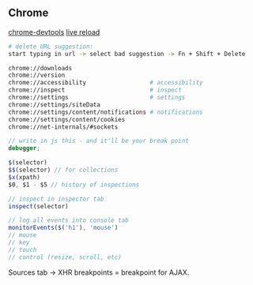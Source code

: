 Chrome
-

[chrome-devtools](https://developers.google.com/web/tools/chrome-devtools)
[live reload](https://chrome.google.com/webstore/detail/livereload/jnihajbhpnppcggbcgedagnkighmdlei?hl=en-US)

````sh
# delete URL suggestion:
start typing in url -> select bad suggestion -> Fn + Shift + Delete

chrome://downloads
chrome://version
chrome://accessibility                  # accessibility
chrome://inspect                        # inspect
chrome://settings                       # settings
chrome://settings/siteData
chrome://settings/content/notifications # notifications
chrome://settings/content/cookies
chrome://net-internals/#sockets
````

````js
// write in js this - and it'll be your break point
debugger;

$(selector)
$$(selector) // for collections
$x(xpath)
$0, $1 - $5 // history of inspections

// inspect in inspector tab
inspect(selector)

// log all events into console tab
monitorEvents($('h1'), 'mouse')
// mouse
// key
// touch
// control (resize, scroll, etc)
````

Sources tab -> XHR breakpoints = breakpoint for AJAX.
